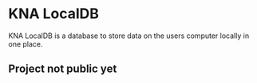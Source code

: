 # KNA LocalDB
KNA LocalDB is a database to store data on the users computer locally in one place.

## Project not public yet

